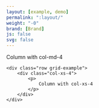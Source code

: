 ```yaml
---
layout: [example, demo]
permalink: ":layout/"
weight: "-0"
brand: [Brand]
js: false
svg: false
---
```


<div class="container-fluid">
	<div class="row grid-example">
		<div class="col-md-4">
			<p>
				Column with col-md-4
			</p>
		</div>
	</div>

	<div class="row grid-example">
		<div class="col-xs-4">
			<p>
				Column with col-xs-4
			</p>
		</div>
	</div>
</div>
